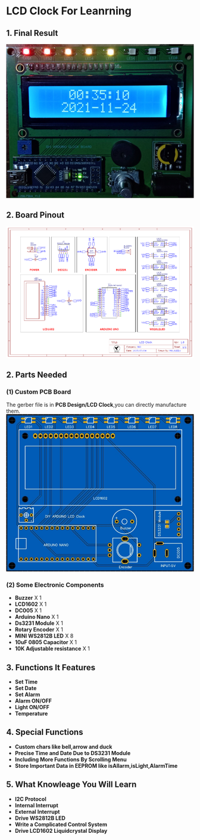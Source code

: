 # LCD Clock For Leanrning
## 1. Final Result
![Result](https://github.com/MR-Addict/Clock-Board-For-Learning/blob/main/Images/image02.jpg)
## 2. Board Pinout
![Pinout](https://github.com/MR-Addict/Clock-Board-For-Learning/blob/main/PCB%20Design/Circuit.png)
## 2. Parts Needed
### (1) Custom PCB Board
The gerber file is in **PCB Design/LCD Clock**,you can directly manufacture them.
![PCB](https://github.com/MR-Addict/Clock-Board-For-Learning/blob/main/Images/PCB%20Top.jpg)
### (2) Some Electronic Components
- **Buzzer** X 1
- **LCD1602** X 1
- **DC005** X 1
- **Arduino Nano** X 1
- **Ds3231 Module** X 1
- **Rotary Encoder** X 1
- **MINI WS2812B LED** X 8
- **10uF 0805 Capacitor** X 1
- **10K Adjustable resistance** X 1
## 3. Functions It Features
- **Set Time**
- **Set Date**
- **Set Alarm**
- **Alarm ON/OFF**
- **Light ON/OFF**
- **Temperature**
## 4. Special Functions
- **Custom chars like bell,arrow and duck**
- **Precise Time and Date Due to DS3231 Module**
- **Including More Functions By Scrolling Menu**
- **Store Important Data in EEPROM like isAllarm,isLight,AlarmTime**
## 5. What Knowleage You Will Learn
- **I2C Protocol**
- **Internal Interrupt**
- **External Interrupt**
- **Drive WS2812B LED**
- **Write a Complicated Control System**
- **Drive LCD1602 Liquidcrystal Display**
